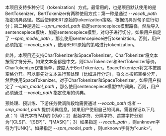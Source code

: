 本项目支持多种分词（tokenization）方式。最常用的，也是项目默认使用的是BertTokenizer。BertTokenizer有两种使用方式：第一种是通过 *--vocab_path* 指定词典路径。然后使用BERT原始的tokenization策略，根据词典对句子进行切分；第二种是通过 *--spm_model_path* 指定sentencepiece模型路径，然后导入sentencepiece模块，加载sentencepiece模型，对句子进行切分。如果用户指定了 *--spm_model_path* ，那么使用sentencepiece进行tokeniztion。否则，用户必须指定 *--vocab_path* ，使用BERT原始的策略进行tokenization。

此外，本项目还支持CharTokenizer和SpaceTokenizer。CharTokenizer将文本按照字符分开。如果文本全都是中文，则CharTokenizer和BertTokenizer等价。CharTokenizer逻辑简单，速度大于BertTokenizer。SpaceTokenizer将文本按照空格分开。可以事先对文本进行预处理（比如进行分词），将文本按照空格分开，然后使用SpaceTokenizer。对于CharTokenizer和SpaceTokenizer，如果用户指定了 *--spm_model_path* ，那么使用sentencepiece模型中的词典。否则，用户必须通过 *--vocab_path* 指定使用的词典。

预处理、预训练、下游任务微调阶段均需要通过 *--vocab_path* 或者 *--smp_model_path* 提供词典信息。如果用户使用自己的词典，需要保证以下几点：1）填充字符PAD的ID为0；2）起始字符、分隔字符、遮罩字符分别为“[CLS]”、“[SEP]”、“[MASK]”；3）如果指定 *--vocab_path* ，则unknown字符为“[UNK]”。如果指定 *--spm_model_path* ，则unknown字符为”\<unk\>“。

